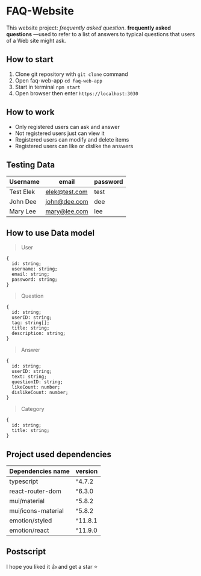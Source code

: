 # FAQ-Website
This website project: *frequently asked question*. **frequently asked questions** —used to refer to a list of answers to typical questions that users of a Web site might ask.

## How to start
1. Clone git repository with `git clone` command
2. Open faq-web-app  `cd faq-web-app`
3. Start in terminal `npm start`
4. Open browser then enter `https://localhost:3030`

## How to work
- Only registered users can ask and answer
- Not registered users just can view it
- Registered users can modify and delete items
- Registered users can like or dislike the answers

## Testing Data
| Username | email | password |
| ----- | ----- | ------ |
| Test Elek | elek@test.com | test |
| John Dee | john@dee.com | dee |
| Mary Lee | mary@lee.com | lee |


## How to use Data model
> User
```
{
  id: string;
  username: string;
  email: string;
  password: string;
}
```
> Question
```
{
  id: string;
  userID: string;
  tag: string[];
  title: string;
  description: string;
}
```
> Answer
```
{
  id: string;
  userID: string;
  text: string;
  questionID: string;
  likeCount: number;
  dislikeCount: number;
}
```
> Category
```
{
  id: string;
  title: string;
}
```
## Project used dependencies

| Dependencies name | version |
| ----- | ----- |
| typescript | ^4.7.2 | 
| react-router-dom | ^6.3.0 |
| mui/material | ^5.8.2 |
| mui/icons-material | ^5.8.2 |
| emotion/styled | ^11.8.1 | 
| emotion/react | ^11.9.0 |

## Postscript
I hope you liked it 👍 and get a star ⭐

